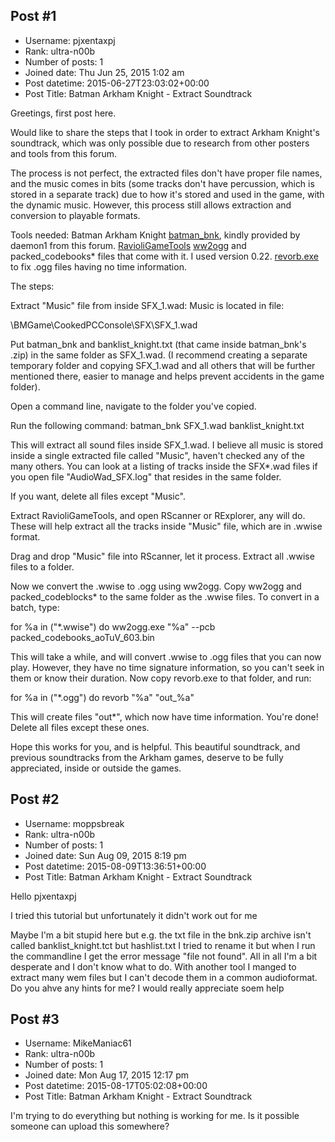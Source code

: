 ## Post #1
- Username: pjxentaxpj
- Rank: ultra-n00b
- Number of posts: 1
- Joined date: Thu Jun 25, 2015 1:02 am
- Post datetime: 2015-06-27T23:03:02+00:00
- Post Title: Batman Arkham Knight - Extract Soundtrack

Greetings, first post here.

Would like to share the steps that I took in order to extract Arkham Knight's soundtrack, which was only possible due to research from other posters and tools from this forum.

The process is not perfect, the extracted files don't have proper file names, and the music comes in bits (some tracks don't have percussion, which is stored in a separate track) due to how it's stored and used in the game, with the dynamic music. However, this process still allows extraction and conversion to playable formats.


Tools needed:
Batman Arkham Knight
[batman_bnk](http://forum.xentax.com/viewtopic.php?f=17&t=12934), kindly provided by daemon1 from this forum.
[RavioliGameTools](http://www.scampers.org/steve/sms/other.htm#ravioli_download)
[ww2ogg](http://www.hcs64.com/vgm_ripping.html) and packed_codebooks* files that come with it. I used version 0.22.
[revorb.exe](http://www.hydrogenaud.io/forums/lofiversion/index.php/t64328.html) to fix .ogg files having no time information.

The steps:

Extract "Music" file from inside SFX_1.wad:
Music is located in file:
<Main Game Folder>\BMGame\CookedPCConsole\SFX\SFX_1.wad

Put batman_bnk and banklist_knight.txt (that came inside batman_bnk's .zip) in the same folder as SFX_1.wad. (I recommend creating a separate temporary folder and copying SFX_1.wad and all others that will be further mentioned there, easier to manage and helps prevent accidents in the game folder).

Open a command line, navigate to the folder you've copied. 

Run the following command: batman_bnk SFX_1.wad banklist_knight.txt

This will extract all sound files inside SFX_1.wad. I believe all music is stored inside a single extracted file called "Music", haven't checked any of the many others. You can look at a listing of tracks inside the SFX*.wad files if you open file "AudioWad_SFX.log" that resides in the same folder.

If you want, delete all files except "Music".

Extract RavioliGameTools, and open RScanner or RExplorer, any will do. These will help extract all the tracks inside "Music" file, which are in .wwise format.

Drag and drop "Music" file into RScanner, let it process. Extract all .wwise files to a folder.

Now we convert the .wwise to .ogg using ww2ogg. Copy ww2ogg and packed_codeblocks* to the same folder as the .wwise files. To convert in a batch, type:

for %a in ("*.wwise") do ww2ogg.exe "%a" --pcb packed_codebooks_aoTuV_603.bin

This will take a while, and will convert .wwise to .ogg files that you can now play. However, they have no time signature information, so you can't seek in them or know their duration. Now copy revorb.exe to that folder, and run:

for %a in ("*.ogg") do revorb "%a" "out_%a"

This will create files "out*", which now have time information. You're done! Delete all files except these ones.


Hope this works for you, and is helpful. This beautiful soundtrack, and previous soundtracks from the Arkham games, deserve to be fully appreciated, inside or outside the games.
## Post #2
- Username: moppsbreak
- Rank: ultra-n00b
- Number of posts: 1
- Joined date: Sun Aug 09, 2015 8:19 pm
- Post datetime: 2015-08-09T13:36:51+00:00
- Post Title: Batman Arkham Knight - Extract Soundtrack

Hello pjxentaxpj

I tried this tutorial but unfortunately it didn't work out for me 

Maybe I'm a bit stupid here but e.g. the txt file in the bnk.zip archive isn't called banklist_knight.tct but hashlist.txt I tried to rename it but when I run the commandline I get the error message "file not found". All in all I'm a bit desperate and I don't know what to do. With another tool I manged to extract many wem files but I can't decode them in a common audioformat. Do you ahve any hints for me? I would really appreciate soem help
## Post #3
- Username: MikeManiac61
- Rank: ultra-n00b
- Number of posts: 1
- Joined date: Mon Aug 17, 2015 12:17 pm
- Post datetime: 2015-08-17T05:02:08+00:00
- Post Title: Batman Arkham Knight - Extract Soundtrack

I'm trying to do everything but nothing is working for me. Is it possible someone can upload this somewhere?
